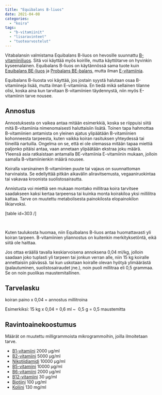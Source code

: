 ```yaml
---
title: "Equibalans B-liuos"
date: 2021-04-08
categories: 
  - "koira"
tags: 
  - "b-vitamiinit"
  - "lisaravinteet"
  - "tuotearvostelut"
---
```


Vitabalansin valmistama Equibalans B-liuos on hevosille suunnattu [B-vitamiiniliuos](https://www.katiska.eu/tieto/b-vitamiinit/b-vitamiinit-lyhyesti/). Sitä voi käyttää myös koirille, mutta käyttötarve on hyvinkin kyseenalainen. Equibalans B-liuos on käytännössä sama tuote kuin [Equibalans BE-liuos](https://www.katiska.eu/tieto/lisaravinteiden-annostus/equibalans-be-liuos/) ja [Probalans BE-balans](https://www.katiska.eu/tieto/lisaravinteiden-annostus/probalans-be-balans/), mutta ilman [E-vitamiinia](https://www.katiska.eu/tieto/koira-tarve-vitamiini/e-vitamiini-ja-koira/).

<!--more-->

Equibalans B-liuosta voi käyttää, jos jostain syystä halutaan osaa B-vitamiineja lisää, mutta ilman E-vitamiinia. En tiedä mikä sellainen tilanne olisi, koska aina kun tarvitaan B-vitamiinien täydennystä, niin myös E-vitamiinin tarve nousee.

## Annostus

Annostuksesta on vaikea antaa mitään esimerkkiä, koska se riippuisi siitä mitä B-vitamiinia nimenomaisesti haluttaisiin lisätä. Toinen tapa hahmottaa B-vitamiinien antamista on yleinen ajatus ylipäätään B-vitamiinien kohonneesta tarpeesta, kuten vaikka koiran rasituksen yhteydessä tai tiineillä nartuilla. Ongelma on se, että ei ole olemassa mitään tapaa miettiä paljonko pitäisi antaa, vaan annetaan ylipäätään ekstraa joku määrä. Yleensä asia ratkaistaan antamalla BE-vitamiinia E-vitamiinin mukaan, jolloin samalla B-vitamiinienkin määrä nousee.

Koiralla varsinainen B-vitamiinien puute tai vajaus on suunnattoman harvinaista. Se edellyttää pitkän aikavälin aliravitsemusta, vegaaniruokintaa tai vakavaa kroonista suolistosairautta.

Annistusta voi miettiä sen mukaan montako millitraa koira tarvitsee saadakseen kaksi kertaa tarpeensa tai kuinka monta koirakiloa yksi millilitra kattaa. Tarve on muutettu metabolisesta painokilosta elopainokilon likiarvoksi.

\[table id=303 /\]

 

Kuten taulukosta huomaa, niin Equibalans B-liuos antaa huomattavasti yli koiran tarpeen. B-vitamiinien yliannostus on kuitenkin merkityksetöntä, eikä siitä ole haittaa.

Jos ottaa eräällä tavalla keskiarvoisena annoksena 0,04 ml/kg, jolloin saadaan joko tuplasti yli tarpeen tai jonkun verran alle, niin 15 kg koiralle annettaisiin päivässä. tai kun uskotaan koiralle olevan hyötyä ylimäärästä (palautuminen, suolistosairaudet jne.), noin puoli millitraa eli 0,5 grammaa. Se on noin puolikas maustemitallinen.

## Tarvelasku

koiran paino x 0,04 = annostus millitroina

Esimerkiksi: 15 kg x 0,04 = 0,6 ml ~  0,5 g = 0,5 maustemitta

## Ravintoainekoostumus

Määrät on muutettu milligrammoista mikrogrammoihin, joilla ilmoitetaan tarve.

- [B1-vitamiini](https://www.katiska.eu/tieto/b-vitamiinit/tiamiini-b1-vitamiini/) 2000 µg/ml
- [B2-vitamiini](https://www.katiska.eu/tieto/b-vitamiinit/riboflaviini-b2-vitamiini/) 5000 µg/ml
- [Nikotiidiamidi](https://www.katiska.eu/tieto/b-vitamiinit/niasiini-b3-vitamiini/) 10000 µg/ml
- [B5-vitamiini](https://www.katiska.eu/tieto/b-vitamiinit/b5-vitamiini-pantoteenihappo/) 10000 µg/ml
- [B6-vitamiini](https://www.katiska.eu/tieto/b-vitamiinit/pyridoksiini-b6-vitamiini/) 2000 µg/ml
- [B12-vitamiini](https://www.katiska.eu/tieto/b-vitamiinit/b12-vitamiini-kobalamiini/) 30 µg/ml
- [Biotiini](https://www.katiska.eu/tieto/b-vitamiinit/biotiini-b7-vitamiini/) 100 µg/ml
- [Koliini](https://www.katiska.eu/tieto/koira-tarve-vitamiini/entiset-vitamiinit/) 130 mg/ml
